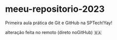 # meeu-repositorio-2023
Primeira aula prática de Git e GitHub na SPTech!Yay!

alteração feita no remoto (direto noGitHub) 🇧🇦
